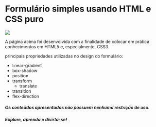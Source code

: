 # Formulário simples usando HTML e CSS puro

![](https://github.com/YasminHernandes/Formularios/blob/master/login-gradiente/screenshot/screenshot-page.jpeg?raw=true)

A página acima foi desenvolvida com a finalidade de colocar em prática conhecimentos em HTML5 e, especialmente, CSS3.

principais propriedades utilizadas no design do formulário:
+ linear-gradient
+ box-shadow
+ position
+ transform
    * translate
+ transition
+ flex-direction

##### Os conteúdos apresentados não possuem nenhuma restrição de uso.

##### Explore, aprenda e divirta-se!



